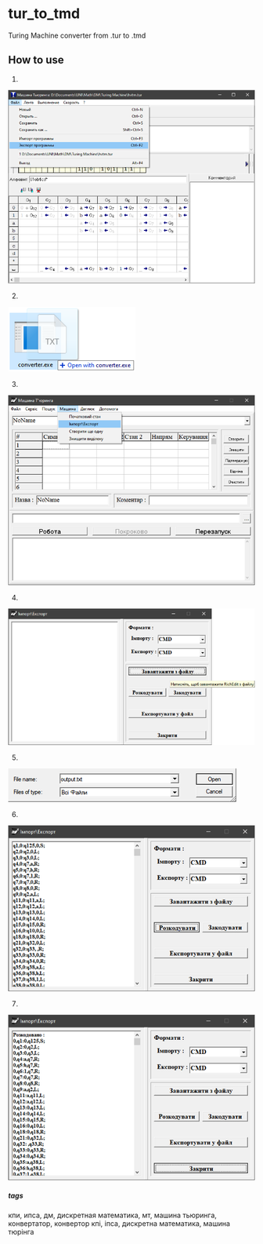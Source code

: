 # tur_to_tmd

Turing Machine converter from .tur to .tmd

## How to use

1.
![](documentation/img/1.png)

2.
![](documentation/img/2.png)

3.
![](documentation/img/3.png)

4.
![](documentation/img/4.png)

5.
![](documentation/img/5.png)

6.
![](documentation/img/6.png)

7.
![](documentation/img/7.png)



##### tags
кпи, ипса, дм, дискретная математика, мт, машина тьюринга, конвертатор, конвертор
кпі, іпса, дискретна математика, машина тюрінга

